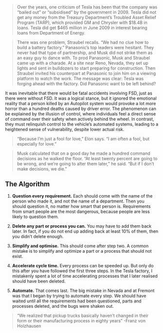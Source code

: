 > Over the years, one criticism of Tesla has been that the company was “bailed out” or “subsidised” by the government in 2009. Tesla did not get any money from the Treasury Department’s Troubled Asset Relief Program (TARP), which provided GM and Chrysler with $18.4B in loans. Tesla did get $465 million in June 2009 in interest bearing loans from Department of Energy.

> There was one problem, Straubel recalls. “We had no clue how to build a battery factory.” Panasonic’s top leaders were hesitant. They never had that type of partnership, and Musk did not strike them as an easy guy to dance with. To prod Panasonic, Musk and Straubel came up with a charade. At a site near Reno, Nevada, they set up lights and sent in bulldozers to start preparing for construction. Then Straubel invited his counterpart at Panasonic to join him on a viewing platform to watch the work. The message was clear: Tesla was forging ahead with the factory. Did Panasonic want to be left behind?

It was inevitable that there would be fatal accidents involving FSD, just as there were without FSD. It was a logical stance, but it ignored the emotional reality that a person killed by an Autopilot system would provoke a lot more horror than a hundred deaths caused by driver error. The phenomenon can be explained by the illusion of control, where individuals feel a direct sense of command over their safety when actively behind the wheel. In contrast, they must relinquish control to the vehicle’s automated systems, leading to a heightened sense of vulnerability, despite lower actual risk.

> “Because I’m just a fool for love,” Elon says. “I am often a fool, but especially for love.”

> Musk calculated that on a good day he made a hundred command decisions as he walked the floor. “At least twenty percent are going to be wrong, and we’re going to alter them later,” he said. “But if I don’t make decisions, we die.”

## The Algorithm

1. **Question every requirement.** Each should come with the name of the person who made it, and not the name of a department. Then you should question it, no matter how smart that person is. Requirements from smart people are the most dangerous, because people are less likely to question them.

1. **Delete any part or process you can.** You may have to add them back later. In fact, if you do not end up adding back at least 10% of them, then you didn’t delete enough.

1. **Simplify and optimise.** This should come after step two. A common mistake is to simplify and optimize a part or a process that should not exist.

1. **Accelerate cycle time.** Every process can be speeded up. But only do this after you have followed the first three steps. In the Tesla factory, I mistakenly spent a lot of time accelerating processes that I later realised should have been deleted.

1. **Automate.** That comes last. The big mistake in Nevada and at Fremont was that I began by trying to automate every step. We should have waited until all the requirements had been questioned, parts and processes deleted, and the bugs were shaken out.

> “We realized that pickup trucks basically haven’t changed in their form or their manufacturing process in eighty years” -Franz von Holzhausen



